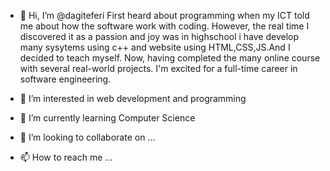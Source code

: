 - 👋 Hi, I’m @dagiteferi
First heard about programming when my ICT told me about how the software work with coding. However, the real time I discovered it as a passion and joy was in highschool i have develop many sysytems using c++ and website using HTML,CSS,JS.And I decided to teach myself. Now, having completed the many online course with several real-world projects. I'm excited for a full-time career in software engineering.

- 👀 I’m interested in web development and programming 
- 🌱 I’m currently learning Computer Science 
- 💞️ I’m looking to collaborate on ...
- 📫 How to reach me ...

<!---
dagiteferi/dagiteferi is a ✨ special ✨ repository because its `README.md` (this file) appears on your GitHub profile.
You can click the Preview link to take a look at your changes.
--->
